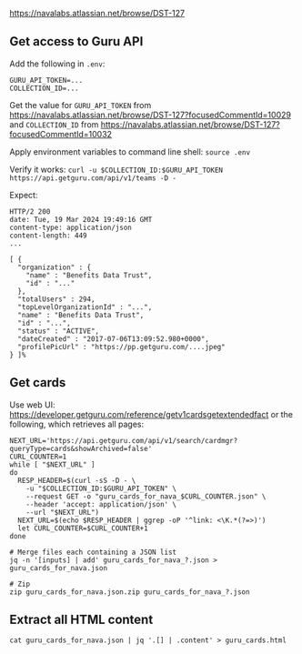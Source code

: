 https://navalabs.atlassian.net/browse/DST-127

## Get access to Guru API
Add the following in `.env`:
```
GURU_API_TOKEN=...
COLLECTION_ID=...
```

Get the value for `GURU_API_TOKEN` from https://navalabs.atlassian.net/browse/DST-127?focusedCommentId=10029
and `COLLECTION_ID` from https://navalabs.atlassian.net/browse/DST-127?focusedCommentId=10032


Apply environment variables to command line shell: `source .env`

Verify it works: `curl -u $COLLECTION_ID:$GURU_API_TOKEN https://api.getguru.com/api/v1/teams -D -`

Expect:
```
HTTP/2 200
date: Tue, 19 Mar 2024 19:49:16 GMT
content-type: application/json
content-length: 449
...

[ {
  "organization" : {
    "name" : "Benefits Data Trust",
    "id" : "..."
  },
  "totalUsers" : 294,
  "topLevelOrganizationId" : "...",
  "name" : "Benefits Data Trust",
  "id" : "...",
  "status" : "ACTIVE",
  "dateCreated" : "2017-07-06T13:09:52.980+0000",
  "profilePicUrl" : "https://pp.getguru.com/....jpeg"
} ]%
```

## Get cards
Use web UI: https://developer.getguru.com/reference/getv1cardsgetextendedfact
or the following, which retrieves all pages:
```
NEXT_URL='https://api.getguru.com/api/v1/search/cardmgr?queryType=cards&showArchived=false'
CURL_COUNTER=1
while [ "$NEXT_URL" ]
do
  RESP_HEADER=$(curl -sS -D - \
    -u "$COLLECTION_ID:$GURU_API_TOKEN" \
    --request GET -o "guru_cards_for_nava_$CURL_COUNTER.json" \
    --header 'accept: application/json' \
    --url "$NEXT_URL")
  NEXT_URL=$(echo $RESP_HEADER | ggrep -oP '^link: <\K.*(?=>)')
  let CURL_COUNTER=$CURL_COUNTER+1
done

# Merge files each containing a JSON list
jq -n '[inputs] | add' guru_cards_for_nava_?.json > guru_cards_for_nava.json

# Zip
zip guru_cards_for_nava.json.zip guru_cards_for_nava_?.json
```

## Extract all HTML content

`cat guru_cards_for_nava.json | jq '.[] | .content' > guru_cards.html`
